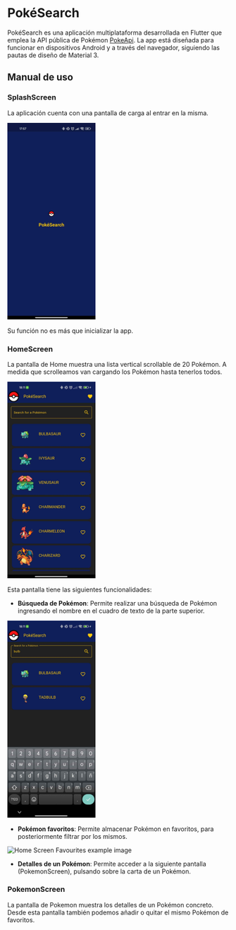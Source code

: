 # PokéSearch

PokéSearch es una aplicación multiplataforma desarrollada en Flutter que emplea la API pública de Pokémon [PokeApi](https://pokeapi.co/).
La app está diseñada para funcionar en dispositivos Android y a través del navegador, siguiendo las pautas de diseño de Material 3.

## Manual de uso

### SplashScreen

La aplicación cuenta con una pantalla de carga al entrar en la misma.

<img src="/lib/assets/splash_screen.png" alt="Splash Screen example image" width="200"/>

Su función no es más que inicializar la app.

### HomeScreen

La pantalla de Home muestra una lista vertical scrollable de 20 Pokémon. A medida que scrolleamos van cargando los Pokémon hasta tenerlos todos.

<img src="/lib/assets/home_screen.png" alt="Home Screen example image" width="200"/>

Esta pantalla tiene las siguientes funcionalidades:

- **Búsqueda de Pokémon**: Permite realizar una búsqueda de Pokémon ingresando el nombre en el cuadro de texto de la parte superior.

<img src="/lib/assets/home_screen_search.png" alt="Home Screen Search example image" width="200"/>

- **Pokémon favoritos**: Permite almacenar Pokémon en favoritos, para posteriormente filtrar por los mismos.

<img src="/lib/assets/home_screen_favourites.png" alt="Home Screen Favourites example image" width="200"/>

- **Detalles de un Pokémon**: Permite acceder a la siguiente pantalla (PokemonScreen), pulsando sobre la carta de un Pokémon.

### PokemonScreen

La pantalla de Pokemon muestra los detalles de un Pokémon concreto. Desde esta pantalla también podemos añadir o quitar el mismo Pokémon de favoritos.